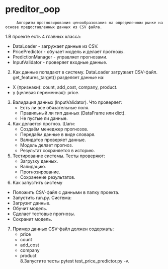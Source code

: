 ﻿# preditor_oop

         Aлгоритм прогнозирования ценообразования на определенном рынке на основе предоставленных данных из CSV файла.
     
1.В проекте есть 4 главных класса:

  - DataLoader - загружает данные из CSV.
  - PricePredictor - обучает модель и делает прогнозы.
  - PredictionManager - управляет прогнозами.
  - InputValidator - проверяет входные данные.

2. Как данные попадают в систему.
 DataLoader загружает CSV-файл.
 get_features_target() разделяет данные на:
  - X (признаки): count, add_cost, company, product.
  - y (целевая переменная): price.

3. Валидация данных (InputValidator).
Что проверяет:
   - Есть ли все обязательные поля.
   - Правильный ли тип данных (DataFrame или dict).
   - Не пустые ли данные.
4. Как делается прогноз.
  Шаги:
     - Создаём менеджер прогнозов.
     - Передаём данные в виде словаря.
     - Валидатор проверяет данные.
     - Модель делает прогноз.
     - Результат сохраняется в историю.
5. Тестирование системы.
  Тесты проверяют:
     - Загрузку данных.
     - Валидацию.
     - Прогнозирование.
     - Сохранение результатов.
6. Как запустить систему
  - Положить CSV-файл с данными в папку проекта.
  - Запустить run.py.
  Система:
  - Загрузит данные.
  - Обучит модель.
  - Сделает тестовые прогнозы.
  - Сохранит модель.
7. Пример данных
  CSV-файл должен содержать:
   - price
   - count
   - add_cost
   - company
   - product	
8.Запустите тесты pytest test_price_predictor.py -v.
